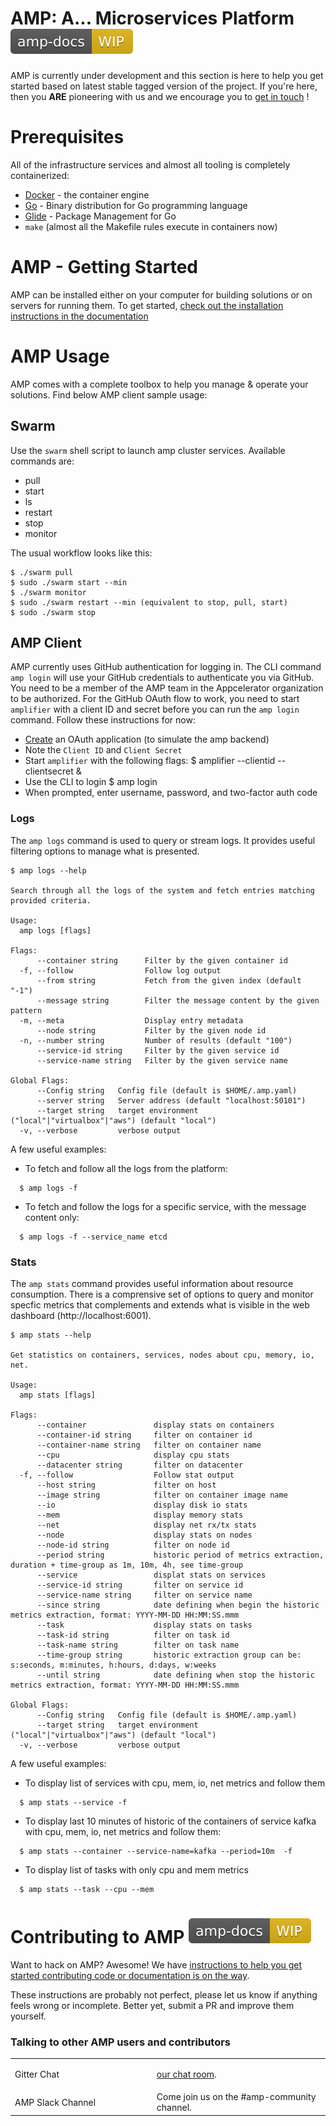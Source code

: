 AMP: A... Microservices Platform ![WIP](./static_files/amp--docs-WIP-yellow.svg)
============================

AMP is currently under development and this section is here to help you get started based on latest stable tagged version of the project. If you're here, then you **ARE** pioneering with us and we encourage you to [get in touch](#Contribute) !


Prerequisites
===============

All of the infrastructure services and almost all tooling is completely
containerized:

* [Docker](https://www.docker.com/products/docker) - the container engine
* [Go](https://golang.org/) - Binary distribution for Go programming language
* [Glide](https://glide.sh/) - Package Management for Go
* `make` (almost all the Makefile rules execute in containers now)

AMP - Getting Started
==============

AMP can be installed either on your computer for building solutions or
on servers for running them. To get started, [check out the installation
instructions in the
documentation](./installation/index.md)

AMP Usage
==============

AMP comes with a complete toolbox to help you manage & operate your solutions. Find below AMP client sample usage:

Swarm
--------------

Use the `swarm` shell script to launch amp cluster services. Available commands are:

 * pull
 * start
 * ls
 * restart
 * stop
 * monitor

The usual workflow looks like this:

    $ ./swarm pull
    $ sudo ./swarm start --min
    $ ./swarm monitor
    $ sudo ./swarm restart --min (equivalent to stop, pull, start)
    $ sudo ./swarm stop

AMP Client
--------------

AMP currently uses GitHub authentication for logging in. The CLI command `amp login` will use your GitHub credentials to authenticate
you via GitHub. You need to be a member of the AMP team in the Appcelerator organization to be authorized. For the GitHub OAuth flow
to work, you need to start `amplifier` with a client ID and secret before you can run the `amp login` command. Follow these instructions
for now:

* [Create](https://github.com/settings/applications/new) an OAuth application (to simulate the amp backend)
* Note the `Client ID` and `Client Secret`
* Start `amplifier` with the following flags:
    $ amplifier --clientid <Client ID> --clientsecret <Client Secret> &
* Use the CLI to login
    $ amp login
* When prompted, enter username, password, and two-factor auth code

### Logs

The `amp logs` command is used to query or stream logs. It provides useful filtering options to manage what is presented.

    $ amp logs --help

    Search through all the logs of the system and fetch entries matching provided criteria.

    Usage:
      amp logs [flags]

    Flags:
          --container string      Filter by the given container id
      -f, --follow                Follow log output
          --from string           Fetch from the given index (default "-1")
          --message string        Filter the message content by the given pattern
      -m, --meta                  Display entry metadata
          --node string           Filter by the given node id
      -n, --number string         Number of results (default "100")
          --service-id string     Filter by the given service id
          --service-name string   Filter by the given service name

    Global Flags:
          --Config string   Config file (default is $HOME/.amp.yaml)
          --server string   Server address (default "localhost:50101")
          --target string   target environment ("local"|"virtualbox"|"aws") (default "local")
      -v, --verbose         verbose output


A few useful examples:

* To fetch and follow all the logs from the platform:
```
  $ amp logs -f
```

* To fetch and follow the logs for a specific service, with the message content only:
```
  $ amp logs -f --service_name etcd
```

### Stats

The `amp stats` command provides useful information about resource consumption. There is a comprensive set of options
to query and monitor specfic metrics that complements and extends what is visible in the web dashboard (http://localhost:6001).

    $ amp stats --help

    Get statistics on containers, services, nodes about cpu, memory, io, net.

    Usage:
      amp stats [flags]

    Flags:
          --container               display stats on containers
          --container-id string     filter on container id
          --container-name string   filter on container name
          --cpu                     display cpu stats
          --datacenter string       filter on datacenter
      -f, --follow                  Follow stat output
          --host string             filter on host
          --image string            filter on container image name
          --io                      display disk io stats
          --mem                     display memory stats
          --net                     display net rx/tx stats
          --node                    display stats on nodes
          --node-id string          filter on node id
          --period string           historic period of metrics extraction, duration + time-group as 1m, 10m, 4h, see time-group
          --service                 displat stats on services
          --service-id string       filter on service id
          --service-name string     filter on service name
          --since string            date defining when begin the historic metrics extraction, format: YYYY-MM-DD HH:MM:SS.mmm
          --task                    display stats on tasks
          --task-id string          filter on task id
          --task-name string        filter on task name
          --time-group string       historic extraction group can be: s:seconds, m:minutes, h:hours, d:days, w:weeks
          --until string            date defining when stop the historic metrics extraction, format: YYYY-MM-DD HH:MM:SS.mmm

    Global Flags:
          --Config string   Config file (default is $HOME/.amp.yaml)
          --target string   target environment ("local"|"virtualbox"|"aws") (default "local")
      -v, --verbose         verbose output

A few useful examples:

* To display list of services with cpu, mem, io, net metrics and follow them
```
  $ amp stats --service -f
```

* To display last 10 minutes of historic of the containers of service kafka with cpu, mem, io, net metrics and follow them:
```
  $ amp stats --container --service-name=kafka --period=10m  -f
```

* To display list of tasks with only cpu and mem metrics
```
  $ amp stats --task --cpu --mem
```


<a name="Contribute"></a>Contributing to AMP ![WIP](static_files/amp--docs-WIP-yellow.svg)
======================

Want to hack on AMP? Awesome! We have [instructions to help you get
started contributing code or documentation is on the way](misc/who-written-for.md).

These instructions are probably not perfect, please let us know if anything
feels wrong or incomplete. Better yet, submit a PR and improve them yourself.


### Talking to other AMP users and contributors

<table class="tg">
  <col width="45%">
  <col width="65%">
  <tr>
    <td>Gitter&nbsp;Chat&nbsp;</td>
    <td>
      <p>
        <a href="https://gitter.im/appcelerator/amp" target="_blank">our chat room</a>.
      </p>
    </td>
  </tr>
  <tr>
    <td>AMP Slack Channel</td>
    <td>
      Come join us on the #amp-community channel.
    </td>
  </tr>
</table>
